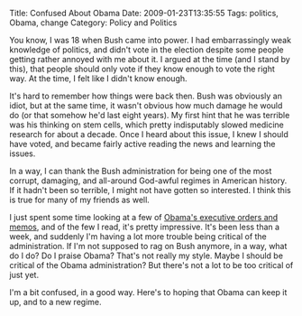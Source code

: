 Title: Confused About Obama
Date: 2009-01-23T13:35:55
Tags: politics, Obama, change
Category: Policy and Politics


You know, I was 18 when Bush came into power. I had embarrassingly weak knowledge of politics, and didn't vote in the election despite some people getting rather annoyed with me about it. I argued at the time (and I stand by this), that people should only vote if they know enough to vote the right way. At the time, I felt like I didn't know enough.

It's hard to remember how things were back then. Bush was obviously an idiot, but at the same time, it wasn't obvious how much damage he would do (or that somehow he'd last eight years). My first hint that he was terrible was his thinking on stem cells, which pretty indisputably slowed medicine research for about a decade. Once I heard about this issue, I knew I should have voted, and became fairly active reading the news and learning the issues.

In a way, I can thank the Bush administration for being one of the most corrupt, damaging, and all-around God-awful regimes in American history. If it hadn't been so terrible, I might not have gotten so interested. I think this is true for many of my friends as well.

I just spent some time looking at a few of <a href="http://www.whitehouse.gov/briefing_room/executive_orders/">Obama's executive orders and memos</a>, and of the few I read, it's pretty impressive. It's been less than a week, and suddenly I'm having a lot more trouble being critical of the administration. If I'm not supposed to rag on Bush anymore, in a way, what do I do? Do I praise Obama? That's not really my style. Maybe I should be critical of the Obama administration? But there's not a lot to be too critical of just yet. 

I'm a bit confused, in a good way. Here's to hoping that Obama can keep it up, and to a new regime.

